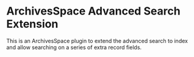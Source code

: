 ArchivesSpace Advanced Search Extension
===============

 This is an ArchivesSpace plugin to extend the advanced search to index and allow searching on a series of extra record fields.
